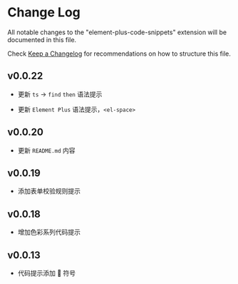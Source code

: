 # Change Log

All notable changes to the "element-plus-code-snippets" extension will be documented in this file.

Check [Keep a Changelog](http://keepachangelog.com/) for recommendations on how to structure this file.

## v0.0.22

-   更新 `ts` -> `find` `then` 语法提示

-   更新 `Element Plus` 语法提示，`<el-space>`

## v0.0.20

-   更新 `README.md` 内容

## v0.0.19

-   添加表单校验规则提示

## v0.0.18

-   增加色彩系列代码提示

## v0.0.13

-   代码提示添加 🌱 符号
